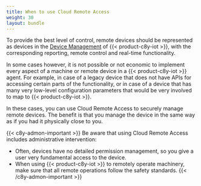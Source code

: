 ```yaml
---
title: When to use Cloud Remote Access
weight: 30
layout: bundle
---
```


To provide the best level of control, remote devices should be represented as devices in the [Device Management](/users-guide/device-management) of {{< product-c8y-iot >}}, with the corresponding reporting, remote control and real-time functionality.

In some cases however, it is not possible or not economic to implement every aspect of a machine or remote device in a {{< product-c8y-iot >}} agent. For example, in case of a legacy device that does not have APIs for accessing certain parts of the functionality, or in case of a device that has many very low-level configuration parameters that would be very involved to map to {{< product-c8y-iot >}}.

In these cases, you can use Cloud Remote Access to securely manage remote devices. The benefit is that you manage the device in the same way as if you had it physically close to you.

{{< c8y-admon-important >}}
Be aware that using Cloud Remote Access includes administrative intervention:

* Often, devices have no detailed permission management, so you give a user very fundamental access to the device.
* When using {{< product-c8y-iot >}} to remotely operate machinery, make sure that all remote operations follow the safety standards.
{{< /c8y-admon-important >}}
